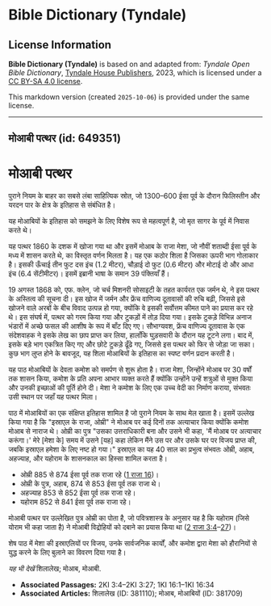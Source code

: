 # Bible Dictionary (Tyndale)

## License Information

**Bible Dictionary (Tyndale)** is based on and adapted from: _Tyndale Open Bible Dictionary_, [Tyndale House Publishers](https://tyndaleopenresources.com/), 2023, which is licensed under a [CC BY-SA 4.0 license](https://creativecommons.org/licenses/by-sa/4.0/legalcode.en).

This markdown version (created `2025-10-06`) is provided under the same license.



--------------------------------

## मोआबी पत्थर (id: 649351)

मोआबी पत्थर
===========

पुराने नियम के बाहर का सबसे लंबा साहित्यिक स्रोत, जो 1300–600 ईसा पूर्व के दौरान फिलिस्तीन और यरदन पार के क्षेत्र के इतिहास से संबंधित है।

यह मोआबियों के इतिहास को समझने के लिए विशेष रूप से महत्वपूर्ण है, जो मृत सागर के पूर्व में निवास करते थे।

यह पत्थर 1860 के दशक में खोजा गया था और इसमें मोआब के राजा मेशा, जो नौवीं शताब्दी ईसा पूर्व के मध्य में शासन करते थे, का विस्तृत वर्णन मिलता है। यह एक कठोर शिला है जिसका ऊपरी भाग गोलाकार है। इसकी ऊँचाई तीन फुट दस इंच (1\.2 मीटर), चौड़ाई दो फुट (0\.6 मीटर) और मोटाई दो और आधा इंच (6\.4 सेंटीमीटर)। इसमें इब्रानी भाषा के समान 39 पंक्तियाँ हैं।

19 अगस्त 1868 को, एफ. क्लेन, जो चर्च मिशनरी सोसाइटी के तहत कार्यरत एक जर्मन थे, ने इस पत्थर के अस्तित्व की सूचना दी। इस खोज में जर्मन और फ्रेंच वाणिज्य दूतावासों की रुचि बढ़ी, जिससे इसे खोजने वाले अरबों के बीच विवाद उत्पन्न हो गया, क्योंकि वे इसकी सर्वोत्तम कीमत पाने का प्रयास कर रहे थे। इस संघर्ष में, पत्थर को गरम किया गया और टुकड़ों में तोड़ दिया गया। इसके टुकड़े विभिन्न अनाज भंडारों में अच्छे फसल की आशीष के रूप में बाँट दिए गए। सौभाग्यवश, फ्रेंच वाणिज्य दूतावास के एक संदेशवाहक ने इसके लेख का छाप प्राप्त कर लिया, हालाँकि घुड़सवारी के दौरान यह टूटने लगा। बाद में, इसके बड़े भाग एकत्रित किए गए और छोटे टुकड़े ढूँढे गए, जिससे इस पत्थर को फिर से जोड़ा जा सका। कुछ भाग लुप्त होने के बावजूद, यह शिला मोआबियों के इतिहास का स्पष्ट वर्णन प्रदान करती है।

यह पाठ मोआबियों के देवता कमोश को समर्पण से शुरू होता है। राजा मेशा, जिन्होंने मोआब पर 30 वर्षों तक शासन किया, कमोश के प्रति अपना आभार व्यक्त करते हैं क्योंकि उन्होंने उन्हें शत्रुओं से मुक्त किया और उनकी इच्छाओं की पूर्ति होने दी। मेशा ने कमोश के लिए एक उच्च वेदी का निर्माण कराया, संभवतः उसी स्थान पर जहाँ यह पत्थर मिला।

पाठ में मोआबियों का एक संक्षिप्त इतिहास शामिल है जो पुराने नियम के साथ मेल खाता है। इसमें उल्लेख किया गया है कि "इस्राएल के राजा, ओम्री" ने मोआब पर कई दिनों तक अत्याचार किया क्योंकि कमोश मोआब से नाराज थे। ओम्री का पुत्र "उसका उत्तराधिकारी बना और उसने भी कहा, 'मैं मोआब पर अत्याचार करूंगा।' मेरे \[मेशा के] समय में उसने \[यह] कहा लेकिन मैंने उस पर और उसके घर पर विजय प्राप्त की, जबकि इस्राएल हमेशा के लिए नष्ट हो गया।" इस्राएल का यह 40 साल का प्रभुत्व संभवतः ओम्री, अहाब, अहज्याह, और यहोराम के शासनकाल का हिस्सा शामिल करता है।

* ओम्री 885 से 874 ईसा पूर्व तक राजा रहे ([1 राजा 16](https://ref.ly/1Kgs16:1-1Kgs16:34))।
* ओम्री के पुत्र, अहाब, 874 से 853 ईसा पूर्व तक राजा थे।
* अहज्याह 853 से 852 ईसा पूर्व तक राजा रहे।
* यहोराम 852 से 841 ईसा पूर्व तक राजा रहे।

मोआबी पत्थर पर उल्लेखित पुत्र ओम्री का पोता है, जो पवित्रशास्त्र के अनुसार यह है कि यहोराम (जिसे योराम भी कहा जाता है) ने मोआबी विद्रोहियों को दबाने का प्रयास किया था ([2 राजा 3:4](https://ref.ly/2Kgs3:4-2Kgs3:27)–[27](https://ref.ly/2Kgs3:4-2Kgs3:27))।

शेष पाठ में मेशा की इस्राएलियों पर विजय, उनके सार्वजनिक कार्यों, और कमोश द्वारा मेशा को हौरानियों से युद्ध करने के लिए बुलाने का विवरण दिया गया है।

*यह भी देखें* शिलालेख; मोआब, मोआबी.

* **Associated Passages:** 2KI 3:4–2KI 3:27; 1KI 16:1–1KI 16:34
* **Associated Articles:** शिलालेख (ID: 381110); मोआब, मोआबियों (ID: 381709)

